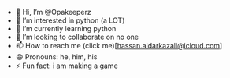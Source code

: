 - 👋 Hi, I’m @Opakeeperz
- 👀 I’m interested in python (a LOT)
- 🌱 I’m currently learning python
- 💞️ I’m looking to collaborate on no one
- 📫 How to reach me (click me)[hassan.aldarkazali@icloud.com]
- 😄 Pronouns: he, him, his
- ⚡ Fun fact: i am making a game

<!---
Opakeeperz/Opakeeperz is a ✨ special ✨ repository because its `README.md` (this file) appears on your GitHub profile.
You can click the Preview link to take a look at your changes.
--->
